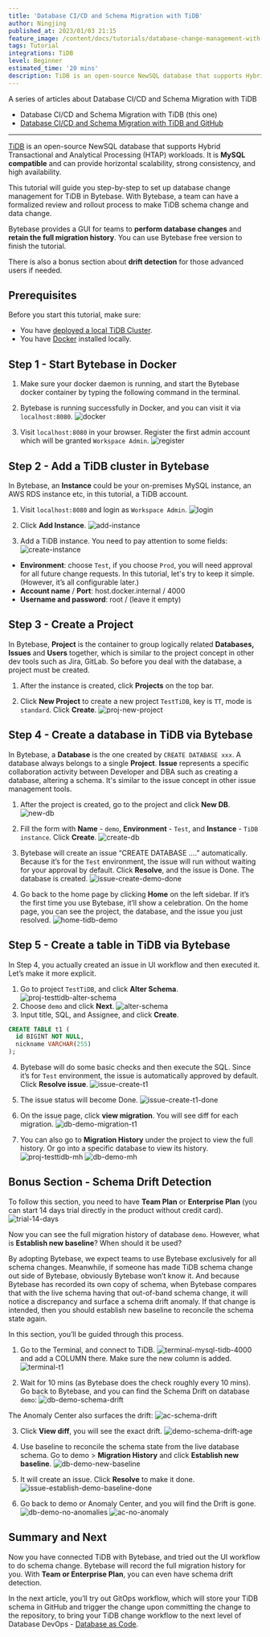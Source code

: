 ```yaml
---
title: 'Database CI/CD and Schema Migration with TiDB'
author: Ningjing
published_at: 2023/01/03 21:15
feature_image: /content/docs/tutorials/database-change-management-with-tidb/db-change-tidb.webp
tags: Tutorial
integrations: TiDB
level: Beginner
estimated_time: '20 mins'
description: TiDB is an open-source NewSQL database that supports Hybrid Transactional and Analytical Processing workloads. This tutorial will guide you step-by-step to set up database change management for TiDB in Bytebase.
---
```


A series of articles about Database CI/CD and Schema Migration with TiDB

- Database CI/CD and Schema Migration with TiDB (this one)
- [Database CI/CD and Schema Migration with TiDB and GitHub](/docs/tutorials/database-change-management-with-tidb-and-github)

---

[TiDB](https://www.pingcap.com/tidb/) is an open-source NewSQL database that supports Hybrid Transactional and Analytical Processing (HTAP) workloads. It is **MySQL compatible** and can provide horizontal scalability, strong consistency, and high availability.

This tutorial will guide you step-by-step to set up database change management for TiDB in Bytebase. With Bytebase, a team can have a formalized review and rollout process to make TiDB schema change and data change.

Bytebase provides a GUI for teams to **perform database changes** and **retain the full migration history**. You can use Bytebase free version to finish the tutorial.

There is also a bonus section about **drift detection** for those advanced users if needed.

## Prerequisites

Before you start this tutorial, make sure:

- You have [deployed a local TiDB Cluster](https://docs.pingcap.com/tidb/stable/quick-start-with-tidb).
- You have [Docker](https://www.docker.com/) installed locally.

## Step 1 - Start Bytebase in Docker

1. Make sure your docker daemon is running, and start the Bytebase docker container by typing the following command in the terminal.

   <IncludeBlock url="/docs/get-started/install/terminal-docker-run"></IncludeBlock>

2. Bytebase is running successfully in Docker, and you can visit it via `localhost:8080`.
   ![docker](/content/docs/tutorials/database-change-management-with-tidb/docker.webp)

3. Visit `localhost:8080` in your browser. Register the first admin account which will be granted `Workspace Admin`.
   ![register](/content/docs/tutorials/database-change-management-with-tidb/register.webp)

## Step 2 - Add a TiDB cluster in Bytebase

In Bytebase, ​​an **Instance** could be your on-premises MySQL instance, an AWS RDS instance etc, in this tutorial, a TiDB account.

1. Visit `localhost:8080` and login as `Workspace Admin`.
   ![login](/content/docs/tutorials/database-change-management-with-tidb/login.webp)

2. Click **Add Instance**.
   ![add-instance](/content/docs/tutorials/database-change-management-with-tidb/add-instance.webp)

3. Add a TiDB instance. You need to pay attention to some fields:
   ![create-instance](/content/docs/tutorials/database-change-management-with-tidb/create-instance.webp)

- **Environment**: choose `Test`, if you choose `Prod`, you will need approval for all future change requests. In this tutorial, let's try to keep it simple. (However, it’s all configurable later.)
- **Account name** / **Port**: host.docker.internal / 4000
- **Username and password**: root / (leave it empty)

## Step 3 - Create a Project

In Bytebase, **Project** is the container to group logically related **Databases, Issues** and **Users** together, which is similar to the project concept in other dev tools such as Jira, GitLab. So before you deal with the database, a project must be created.

1. After the instance is created, click **Projects** on the top bar.

2. Click **New Project** to create a new project `TestTiDB`, key is `TT`, mode is `standard`. Click **Create**.
   ![proj-new-project](/content/docs/tutorials/database-change-management-with-tidb/proj-new-proj.webp)

## Step 4 - Create a database in TiDB via Bytebase

In Bytebase, a **Database** is the one created by `CREATE DATABASE xxx`. A database always belongs to a single **Project**. **Issue** represents a specific collaboration activity between Developer and DBA such as creating a database, altering a schema. It's similar to the issue concept in other issue management tools.

1. After the project is created, go to the project and click **New DB**.
   ![new-db](/content/docs/tutorials/database-change-management-with-tidb/new-db.webp)

2. Fill the form with **Name** - `demo`, **Environment** - `Test`, and **Instance** - `TiDB instance`. Click **Create**.
   ![create-db](/content/docs/tutorials/database-change-management-with-tidb/create-db.webp)

3. Bytebase will create an issue “CREATE DATABASE ….” automatically. Because it’s for the `Test` environment, the issue will run without waiting for your approval by default. Click **Resolve**, and the issue is Done. The database is created.
   ![issue-create-demo-done](/content/docs/tutorials/database-change-management-with-tidb/issue-create-demo-done.webp)

4. Go back to the home page by clicking **Home** on the left sidebar. If it’s the first time you use Bytebase, it’ll show a celebration. On the home page, you can see the project, the database, and the issue you just resolved.
   ![home-tidb-demo](/content/docs/tutorials/database-change-management-with-tidb/home-tidb-demo.webp)

## Step 5 - Create a table in TiDB via Bytebase

In Step 4, you actually created an issue in UI workflow and then executed it. Let’s make it more explicit.

1. Go to project `TestTiDB`, and click **Alter Schema**.
   ![proj-testtidb-alter-schema](/content/docs/tutorials/database-change-management-with-tidb/proj-testtidb-alter-schema.webp)
2. Choose `demo` and click **Next**.
   ![alter-schema](/content/docs/tutorials/database-change-management-with-tidb/alter-schema.webp)
3. Input title, SQL, and Assignee, and click **Create**.

```sql
CREATE TABLE t1 (
  id BIGINT NOT NULL,
  nickname VARCHAR(255)
);
```

4. Bytebase will do some basic checks and then execute the SQL. Since it’s for `Test` environment, the issue is automatically approved by default. Click **Resolve issue**.
   ![issue-create-t1](/content/docs/tutorials/database-change-management-with-tidb/issue-create-t1.webp)

5. The issue status will become Done.
   ![issue-create-t1-done](/content/docs/tutorials/database-change-management-with-tidb/issue-create-t1-done.webp)

6. On the issue page, click **view migration**. You will see diff for each migration.
   ![db-demo-migration-t1](/content/docs/tutorials/database-change-management-with-tidb/db-demo-migration-t1.webp)

7. You can also go to **Migration History** under the project to view the full history. Or go into a specific database to view its history.
   ![proj-testtidb-mh](/content/docs/tutorials/database-change-management-with-tidb/proj-testtidb-mh.webp)
   ![db-demo-mh](/content/docs/tutorials/database-change-management-with-tidb/db-demo-mh.webp)

## Bonus Section - Schema Drift Detection

To follow this section, you need to have **Team Plan** or **Enterprise Plan** (you can start 14 days trial directly in the product without credit card).
![trial-14-days](/content/docs/tutorials/database-change-management-with-tidb/trial-14-days.webp)

Now you can see the full migration history of database `demo`. However, what is **Establish new baseline**? When should it be used?

By adopting Bytebase, we expect teams to use Bytebase exclusively for all schema changes. Meanwhile, if someone has made TiDB schema change out side of Bytebase, obviously Bytebase won’t know it. And because Bytebase has recorded its own copy of schema, when Bytebase compares that with the live schema having that out-of-band schema change, it will notice a discrepancy and surface a schema drift anomaly. If that change is intended, then you should establish new baseline to reconcile the schema state again.

In this section, you’ll be guided through this process.

1. Go to the Terminal, and connect to TiDB.
   ![terminal-mysql-tidb-4000](/content/docs/tutorials/database-change-management-with-tidb/terminal-mysql-tidb-4000.webp)
   and add a COLUMN there. Make sure the new column is added.
   ![terminal-t1](/content/docs/tutorials/database-change-management-with-tidb/terminal-t1.webp)

2. Wait for 10 mins (as Bytebase does the check roughly every 10 mins). Go back to Bytebase, and you can find the Schema Drift on database `demo`:
   ![db-demo-schema-drift](/content/docs/tutorials/database-change-management-with-tidb/db-demo-schema-drift.webp)

The Anomaly Center also surfaces the drift:
![ac-schema-drift](/content/docs/tutorials/database-change-management-with-tidb/ac-schema-drift.webp)

3. Click **View diff**, you will see the exact drift.
   ![demo-schema-drift-age](/content/docs/tutorials/database-change-management-with-tidb/demo-schema-drift-age.webp)

4. Use baseline to reconcile the schema state from the live database schema. Go to demo > **Migration History** and click **Establish new baseline**.
   ![db-demo-new-baseline](/content/docs/tutorials/database-change-management-with-tidb/db-demo-new-baseline.webp)

5. It will create an issue. Click **Resolve** to make it done.
   ![issue-establish-demo-baseline-done](/content/docs/tutorials/database-change-management-with-tidb/issue-establish-demo-baseline-done.webp)

6. Go back to demo or Anomaly Center, and you will find the Drift is gone.
   ![db-demo-no-anomalies](/content/docs/tutorials/database-change-management-with-tidb/db-demo-no-anomalies.webp)
   ![ac-no-anomaly](/content/docs/tutorials/database-change-management-with-tidb/ac-no-anomaly.webp)

## Summary and Next

Now you have connected TiDB with Bytebase, and tried out the UI workflow to do schema change. Bytebase will record the full migration history for you. With **Team or Enterprise Plan**, you can even have schema drift detection.

In the next article, you’ll try out GitOps workflow, which will store your TiDB schema in GitHub and trigger the change upon committing the change to the repository, to bring your TiDB change workflow to the next level of Database DevOps - [Database as Code](/blog/database-as-code).
